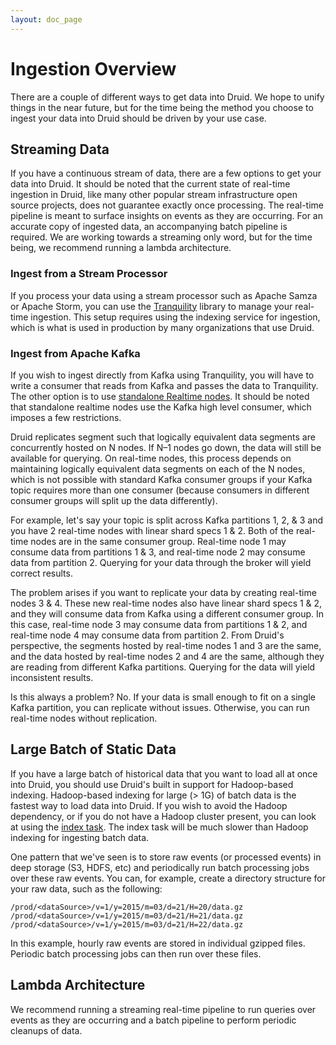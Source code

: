 ```yaml
---
layout: doc_page
---
```

# Ingestion Overview

There are a couple of different ways to get data into Druid. We hope to unify things in the near future, but for the time being
the method you choose to ingest your data into Druid should be driven by your use case.

## Streaming Data

If you have a continuous stream of data, there are a few options to get your data into Druid. It should be noted that the current state of real-time ingestion in Druid,
like many other popular stream infrastructure open source projects, does not guarantee exactly once processing. The real-time pipeline is meant to surface insights on
 events as they are occurring. For an accurate copy of ingested data, an accompanying batch pipeline is required. We are working towards a streaming only word, but for
 the time being, we recommend running a lambda architecture.

### Ingest from a Stream Processor

If you process your data using a stream processor such as Apache Samza or Apache Storm, you can use the [Tranquility](https://github.com/metamx/tranquility) library to manage
your real-time ingestion. This setup requires using the indexing service for ingestion, which is what is used in production by many organizations that use Druid.

### Ingest from Apache Kafka

If you wish to ingest directly from Kafka using Tranquility, you will have to write a consumer that reads from Kafka and passes the data to Tranquility.
The other option is to use [standalone Realtime nodes](./Realtime.html).
It should be noted that standalone realtime nodes use the Kafka high level consumer, which imposes a few restrictions.

Druid replicates segment such that logically equivalent data segments are concurrently hosted on N nodes. If N–1 nodes go down,
the data will still be available for querying. On real-time nodes, this process depends on maintaining logically equivalent
data segments on each of the N nodes, which is not possible with standard Kafka consumer groups if your Kafka topic requires more than one consumer
(because consumers in different consumer groups will split up the data differently).

For example, let's say your topic is split across Kafka partitions 1, 2, & 3 and you have 2 real-time nodes with linear shard specs 1 & 2.
Both of the real-time nodes are in the same consumer group. Real-time node 1 may consume data from partitions 1 & 3, and real-time node 2 may consume data from partition 2.
Querying for your data through the broker will yield correct results.

The problem arises if you want to replicate your data by creating real-time nodes 3 & 4. These new real-time nodes also
have linear shard specs 1 & 2, and they will consume data from Kafka using a different consumer group. In this case,
real-time node 3 may consume data from partitions 1 & 2, and real-time node 4 may consume data from partition 2.
From Druid's perspective, the segments hosted by real-time nodes 1 and 3 are the same, and the data hosted by real-time nodes
2 and 4 are the same, although they are reading from different Kafka partitions. Querying for the data will yield inconsistent
results.

Is this always a problem? No. If your data is small enough to fit on a single Kafka partition, you can replicate without issues.
Otherwise, you can run real-time nodes without replication.

## Large Batch of Static Data

If you have a large batch of historical data that you want to load all at once into Druid, you should use Druid's built in support for
 Hadoop-based indexing. Hadoop-based indexing for large (> 1G) of batch data is the fastest way to load data into Druid. If you wish to avoid
 the Hadoop dependency, or if you do not have a Hadoop cluster present, you can look at using the [index task](). The index task will be much slower
 than Hadoop indexing for ingesting batch data.

One pattern that we've seen is to store raw events (or processed events) in deep storage (S3, HDFS, etc) and periodically run batch processing jobs over these raw events.
You can, for example, create a directory structure for your raw data, such as the following:

```
/prod/<dataSource>/v=1/y=2015/m=03/d=21/H=20/data.gz
/prod/<dataSource>/v=1/y=2015/m=03/d=21/H=21/data.gz
/prod/<dataSource>/v=1/y=2015/m=03/d=21/H=22/data.gz
```

In this example, hourly raw events are stored in individual gzipped files. Periodic batch processing jobs can then run over these files.

## Lambda Architecture

We recommend running a streaming real-time pipeline to run queries over events as they are occurring and a batch pipeline to perform periodic
cleanups of data.
